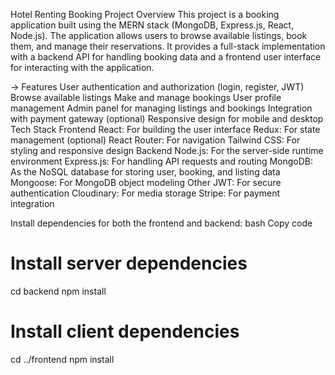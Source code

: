 Hotel Renting Booking Project
Overview
This project is a booking application built using the MERN stack (MongoDB, Express.js, React, Node.js). The application allows users to browse available listings, book them, and manage their reservations. It provides a full-stack implementation with a backend API for handling booking data and a frontend user interface for interacting with the application.

-> Features
User authentication and authorization (login, register, JWT)
Browse available listings
Make and manage bookings
User profile management
Admin panel for managing listings and bookings
Integration with payment gateway (optional)
Responsive design for mobile and desktop
Tech Stack
Frontend
React: For building the user interface
Redux: For state management (optional)
React Router: For navigation
Tailwind CSS: For styling and responsive design
Backend
Node.js: For the server-side runtime environment
Express.js: For handling API requests and routing
MongoDB: As the NoSQL database for storing user, booking, and listing data
Mongoose: For MongoDB object modeling
Other
JWT: For secure authentication
Cloudinary: For media storage
Stripe: For payment integration 

Install dependencies for both the frontend and backend:
bash
Copy code
# Install server dependencies
cd backend
npm install

# Install client dependencies
cd ../frontend
npm install
